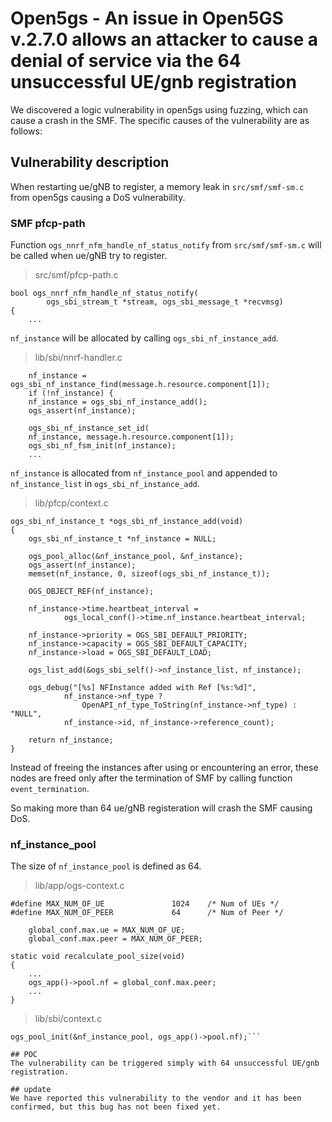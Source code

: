 # Open5gs - An issue in Open5GS v.2.7.0 allows an attacker to cause a denial of service via the 64 unsuccessful UE/gnb registration
We discovered a logic vulnerability in open5gs using fuzzing, which can cause a crash in the SMF.
The specific causes of the vulnerability are as follows:

## Vulnerability description
When restarting ue/gNB to register, a memory leak in `src/smf/smf-sm.c` from open5gs causing a DoS vulnerability.
### SMF pfcp-path
Function `ogs_nnrf_nfm_handle_nf_status_notify` from `src/smf/smf-sm.c` will be called when ue/gNB try to register.

> src/smf/pfcp-path.c
```c=95
bool ogs_nnrf_nfm_handle_nf_status_notify(
        ogs_sbi_stream_t *stream, ogs_sbi_message_t *recvmsg)
{
    ...
```
`nf_instance` will be allocated by calling `ogs_sbi_nf_instance_add`.

> lib/sbi/nnrf-handler.c
```c=145
    nf_instance = ogs_sbi_nf_instance_find(message.h.resource.component[1]);
    if (!nf_instance) {
    nf_instance = ogs_sbi_nf_instance_add();
    ogs_assert(nf_instance);

    ogs_sbi_nf_instance_set_id(
    nf_instance, message.h.resource.component[1]);
    ogs_sbi_nf_fsm_init(nf_instance);
    ...
```

`nf_instance` is allocated from `nf_instance_pool` and appended to `nf_instance_list` in `ogs_sbi_nf_instance_add`. 

> lib/pfcp/context.c

```c=635
ogs_sbi_nf_instance_t *ogs_sbi_nf_instance_add(void)
{
    ogs_sbi_nf_instance_t *nf_instance = NULL;

    ogs_pool_alloc(&nf_instance_pool, &nf_instance);
    ogs_assert(nf_instance);
    memset(nf_instance, 0, sizeof(ogs_sbi_nf_instance_t));

    OGS_OBJECT_REF(nf_instance);

    nf_instance->time.heartbeat_interval =
            ogs_local_conf()->time.nf_instance.heartbeat_interval;

    nf_instance->priority = OGS_SBI_DEFAULT_PRIORITY;
    nf_instance->capacity = OGS_SBI_DEFAULT_CAPACITY;
    nf_instance->load = OGS_SBI_DEFAULT_LOAD;

    ogs_list_add(&ogs_sbi_self()->nf_instance_list, nf_instance);

    ogs_debug("[%s] NFInstance added with Ref [%s:%d]",
            nf_instance->nf_type ?
                OpenAPI_nf_type_ToString(nf_instance->nf_type) : "NULL",
            nf_instance->id, nf_instance->reference_count);

    return nf_instance;
}
```


Instead of freeing the instances after using or encountering an error, these nodes are freed only after the termination of SMF by calling function `event_termination`.

So making more than 64 ue/gNB registeration will crash the SMF causing DoS.

### nf_instance_pool

The size of `nf_instance_pool` is defined as 64.

> lib/app/ogs-context.c
```c=175
#define MAX_NUM_OF_UE               1024    /* Num of UEs */
#define MAX_NUM_OF_PEER             64      /* Num of Peer */

    global_conf.max.ue = MAX_NUM_OF_UE;
    global_conf.max.peer = MAX_NUM_OF_PEER;
```
```c=65
static void recalculate_pool_size(void)
{
    ...
    ogs_app()->pool.nf = global_conf.max.peer;
    ...
}
```

> lib/sbi/context.c
```c=51
ogs_pool_init(&nf_instance_pool, ogs_app()->pool.nf);```

## POC
The vulnerability can be triggered simply with 64 unsuccessful UE/gnb registration.

## update
We have reported this vulnerability to the vendor and it has been confirmed, but this bug has not been fixed yet.
